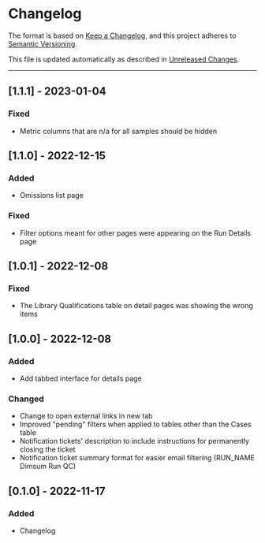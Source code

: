 # Changelog

The format is based on [Keep a Changelog](https://keepachangelog.com/en/1.0.0/),
and this project adheres to [Semantic Versioning](https://semver.org/spec/v2.0.0.html).

This file is updated automatically as described in [Unreleased Changes](changes/README.md).

---------------------------------------------------------------------------------------------------

## [1.1.1] - 2023-01-04

### Fixed

* Metric columns that are n/a for all samples should be hidden


## [1.1.0] - 2022-12-15

### Added

* Omissions list page

### Fixed

* Filter options meant for other pages were appearing on the Run Details page


## [1.0.1] - 2022-12-08

### Fixed

* The Library Qualifications table on detail pages was showing the wrong items


## [1.0.0] - 2022-12-08

### Added

* Add tabbed interface for details page

### Changed

* Change to open external links in new tab
* Improved "pending" filters when applied to tables other than the Cases table
* Notification tickets' description to include instructions for permanently
  closing the ticket
* Notification ticket summary format for easier email filtering (RUN_NAME Dimsum
  Run QC)


## [0.1.0] - 2022-11-17

### Added

* Changelog
  

